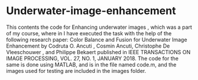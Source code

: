 # Underwater-image-enhancement
This contents the code for Enhancing underwater images , which was a part of my course, where in I have executed the task with the help 
of the following research paper:
Color Balance and Fusion for Underwater Image Enhancement by Codruta O. Ancuti , Cosmin Ancuti, Christophe De Vleeschouwer , and 
Philippe Bekaert published in IEEE TRANSACTIONS ON IMAGE PROCESSING, VOL. 27, NO. 1, JANUARY 2018.
The code for the same is done using MATLAB, and is in the file named code.m, and the images used for testing are included in the images folder.
